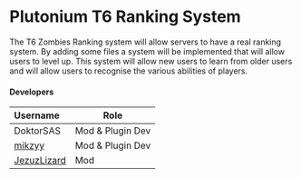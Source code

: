 # Plutonium T6 Ranking System

The T6 Zombies Ranking system will allow servers to have a real ranking system. By adding some files a system will be implemented that will allow users to level up.
This system will allow new users to learn from older users and will allow users to recognise the various abilities of players.

#### Developers
| Username | Role  |
|:----------|-------|
| DoktorSAS | Mod & Plugin Dev |
| [mikzyy](https://github.com/mikzyy) | Mod & Plugin Dev |
| [JezuzLizard](https://github.com/JezuzLizard)| Mod |

